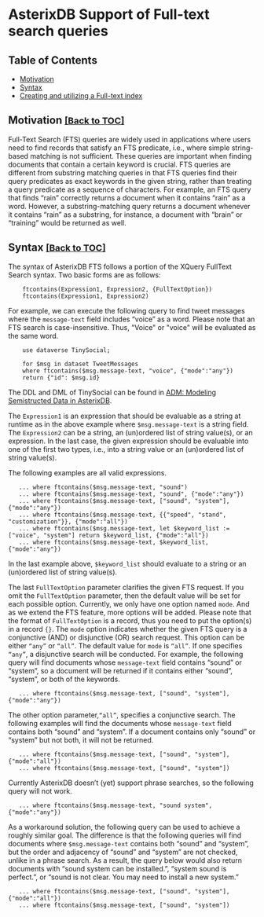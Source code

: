 <!--
 ! Licensed to the Apache Software Foundation (ASF) under one
 ! or more contributor license agreements.  See the NOTICE file
 ! distributed with this work for additional information
 ! regarding copyright ownership.  The ASF licenses this file
 ! to you under the Apache License, Version 2.0 (the
 ! "License"); you may not use this file except in compliance
 ! with the License.  You may obtain a copy of the License at
 !
 !   http://www.apache.org/licenses/LICENSE-2.0
 !
 ! Unless required by applicable law or agreed to in writing,
 ! software distributed under the License is distributed on an
 ! "AS IS" BASIS, WITHOUT WARRANTIES OR CONDITIONS OF ANY
 ! KIND, either express or implied.  See the License for the
 ! specific language governing permissions and limitations
 ! under the License.
 !-->

# AsterixDB  Support of Full-text search queries #

## <a id="toc">Table of Contents</a> ##

* [Motivation](#Motivation)
* [Syntax](#Syntax)
* [Creating and utilizing a Full-text index](#FulltextIndex)

## <a id="Motivation">Motivation</a> <font size="4"><a href="#toc">[Back to TOC]</a></font> ##

Full-Text Search (FTS) queries are widely used in applications where users need to find records that satisfy
an FTS predicate, i.e., where simple string-based matching is not sufficient. These queries are important when
finding documents that contain a certain keyword is crucial. FTS queries are different from substring matching
queries in that FTS queries find their query predicates as exact keywords in the given string, rather than
treating a query predicate as a sequence of characters. For example, an FTS query that finds “rain” correctly
returns a document when it contains “rain” as a word. However, a substring-matching query returns a document
whenever it contains “rain” as a substring, for instance, a document with “brain” or “training” would be
returned as well.

## <a id="Syntax">Syntax</a> <font size="4"><a href="#toc">[Back to TOC]</a></font> ##

The syntax of AsterixDB FTS follows a portion of the XQuery FullText Search syntax.
Two basic forms are as follows:

        ftcontains(Expression1, Expression2, {FullTextOption})
        ftcontains(Expression1, Expression2)

For example, we can execute the following query to find tweet messages where the `message-text` field includes
“voice” as a word. Please note that an FTS search is case-insensitive.
Thus, "Voice" or "voice" will be evaluated as the same word.

        use dataverse TinySocial;

        for $msg in dataset TweetMessages
        where ftcontains($msg.message-text, "voice", {"mode":"any"})
        return {"id": $msg.id}

The DDL and DML of TinySocial can be found in [ADM: Modeling Semistructed Data in AsterixDB](primer.html#ADM:_Modeling_Semistructed_Data_in_AsterixDB).

The `Expression1` is an expression that should be evaluable as a string at runtime as in the above example
where `$msg.message-text` is a string field. The `Expression2` can be a string, an (un)ordered list
of string value(s), or an expression. In the last case, the given expression should be evaluable
into one of the first two types, i.e., into a string value or an (un)ordered list of string value(s).

The following examples are all valid expressions.

       ... where ftcontains($msg.message-text, "sound")
       ... where ftcontains($msg.message-text, "sound", {"mode":"any"})
       ... where ftcontains($msg.message-text, ["sound", "system"], {"mode":"any"})
       ... where ftcontains($msg.message-text, {{"speed", "stand", "customization"}}, {"mode":"all"})
       ... where ftcontains($msg.message-text, let $keyword_list := ["voice", "system"] return $keyword_list, {"mode":"all"})
       ... where ftcontains($msg.message-text, $keyword_list, {"mode":"any"})

In the last example above, `$keyword_list` should evaluate to a string or an (un)ordered list of string value(s).

The last `FullTextOption` parameter clarifies the given FTS request. If you omit the `FullTextOption` parameter,
then the default value will be set for each possible option. Currently, we only have one option named `mode`.
And as we extend the FTS feature, more options will be added. Please note that the format of `FullTextOption`
is a record, thus you need to put the option(s) in a record `{}`.
The `mode` option indicates whether the given FTS query is a conjunctive (AND) or disjunctive (OR) search request.
This option can be either `“any”` or `“all”`. The default value for `mode` is `“all”`. If one specifies `“any”`,
a disjunctive search will be conducted. For example, the following query will find documents whose `message-text`
field contains “sound” or “system”, so a document will be returned if it contains either “sound”, “system”,
or both of the keywords.

       ... where ftcontains($msg.message-text, ["sound", "system"], {"mode":"any"})

The other option parameter,`“all”`, specifies a conjunctive search. The following examples will find the documents whose
`message-text` field contains both “sound” and “system”. If a document contains only “sound” or “system” but
not both, it will not be returned.

       ... where ftcontains($msg.message-text, ["sound", "system"], {"mode":"all"})
       ... where ftcontains($msg.message-text, ["sound", "system"])

Currently AsterixDB doesn’t (yet) support phrase searches, so the following query will not work.

       ... where ftcontains($msg.message-text, "sound system", {"mode":"any"})

As a workaround solution, the following query can be used to achieve a roughly similar goal. The difference is that
the following queries will find documents where `$msg.message-text` contains both “sound” and “system”, but the order
and adjacency of “sound” and “system” are not checked, unlike in a phrase search. As a result, the query below would
also return documents with “sound system can be installed.”, “system sound is perfect.”,
or “sound is not clear. You may need to install a new system.”

       ... where ftcontains($msg.message-text, ["sound", "system"], {"mode":"all"})
       ... where ftcontains($msg.message-text, ["sound", "system"])
